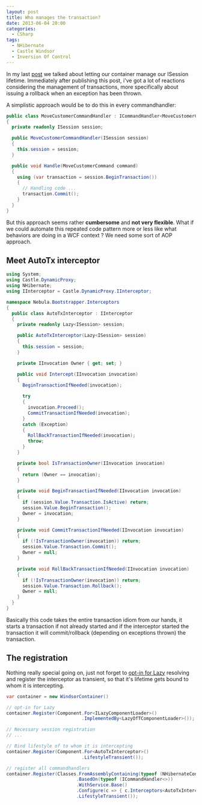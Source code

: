 ```yaml
---
layout: post
title: Who manages the transaction?
date: 2013-06-04 20:00
categories:
  - CSharp
tags:
  - NHibernate
  - Castle Windsor
  - Inversion Of Control
---
```


In my last [post](/blog/2013/05/25/use-your-container-to-manage-session-lifetime) we talked about letting our container manage our ISession lifetime. Immediately after publishing this post, i've got a lot of reactions considering the management of transactions, more specifically about issuing a rollback when an exception has been thrown.

A simplistic approach would be to do this in every commandhandler:

```csharp
public class MoveCustomerCommandHandler : ICommandHandler<MoveCustomerCommand>
{
  private readonly ISession session;

  public MoveCustomerCommandHandler(ISession session)
  {
    this.session = session;
  }

  public void Handle(MoveCustomerCommand command)
  {
    using (var transaction = session.BeginTransaction())
    {
      // Handling code ...
      transaction.Commit();
    }
  }
}
```

But this approach seems rather **cumbersome** and **not very flexible**. What if we could automate this repeated code pattern more or less like what behaviors are doing in a WCF context ? We need some sort of AOP approach.

## Meet AutoTx interceptor

```csharp
using System;
using Castle.DynamicProxy;
using NHibernate;
using IInterceptor = Castle.DynamicProxy.IInterceptor;

namespace Nebula.Bootstrapper.Interceptors
{
  public class AutoTxInterceptor : IInterceptor
  {
    private readonly Lazy<ISession> session;

    public AutoTxInterceptor(Lazy<ISession> session)
    {
      this.session = session;
    }

    private IInvocation Owner { get; set; }

    public void Intercept(IInvocation invocation)
    {
      BeginTransactionIfNeeded(invocation);

      try
      {
        invocation.Proceed();
        CommitTransactionIfNeeded(invocation);
      }
      catch (Exception)
      {
        RollBackTransactionIfNeeded(invocation);
        throw;
      }
    }

    private bool IsTransactionOwner(IInvocation invocation)
    {
      return (Owner == invocation);
    }

    private void BeginTransactionIfNeeded(IInvocation invocation)
    {
      if (session.Value.Transaction.IsActive) return;
      session.Value.BeginTransaction();
      Owner = invocation;
    }

    private void CommitTransactionIfNeeded(IInvocation invocation)
    {
      if (!IsTransactionOwner(invocation)) return;
      session.Value.Transaction.Commit();
      Owner = null;
    }

    private void RollBackTransactionIfNeeded(IInvocation invocation)
    {
      if (!IsTransactionOwner(invocation)) return;
      session.Value.Transaction.Rollback();
      Owner = null;
    }
  }
}
```

Basically this code takes the entire transaction idiom from our hands, it starts a transaction if not already started and if the interceptor started the transaction it will commit/rollback (depending on exceptions thrown) the transaction.

## The registration

Nothing really special going on, just not forget to [opt-in for Lazy](/blog/2012/05/01/castle-windsor-facilities-and-specialized-resolving/#Lazy-lt-T-gt "Castle Windsor: Facilities and specialized resolving") resolving and register the interceptor as transient, so that it's lifetime gets bound to whom it is intercepting.

```csharp
var container = new WindsorContainer()

// opt-in for Lazy
container.Register(Component.For<ILazyComponentLoader>()
                            .ImplementedBy<LazyOfTComponentLoader>());

// Necessary session registration
// ...

// Bind lifestyle of to whom it is intercepting
container.Register(Component.For<AutoTxInterceptor>()
                            .LifestyleTransient());

// register all commandhandlers
container.Register(Classes.FromAssemblyContaining(typeof (NHibernateConfigurationBuilder))
                          .BasedOn(typeof (ICommandHandler<>))
                          .WithService.Base()
                          .Configure(c => { c.Interceptors<AutoTxInterceptor>(); })
                          .LifestyleTransient());
```
